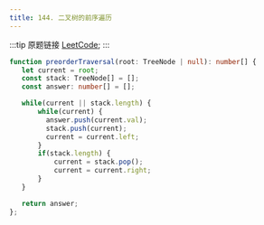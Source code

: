 ```yaml
---
title: 144. 二叉树的前序遍历
---
```


:::tip 原题链接
[LeetCode](https://leetcode-cn.com/problems/binary-tree-preorder-traversal/);
:::


```typescript
function preorderTraversal(root: TreeNode | null): number[] {
   let current = root;
   const stack: TreeNode[] = [];
   const answer: number[] = [];

   while(current || stack.length) {
       while(current) {
         answer.push(current.val);
         stack.push(current);
         current = current.left;   
       }
       if(stack.length) {
           current = stack.pop();
           current = current.right;
       }
   }

   return answer;
};
```
